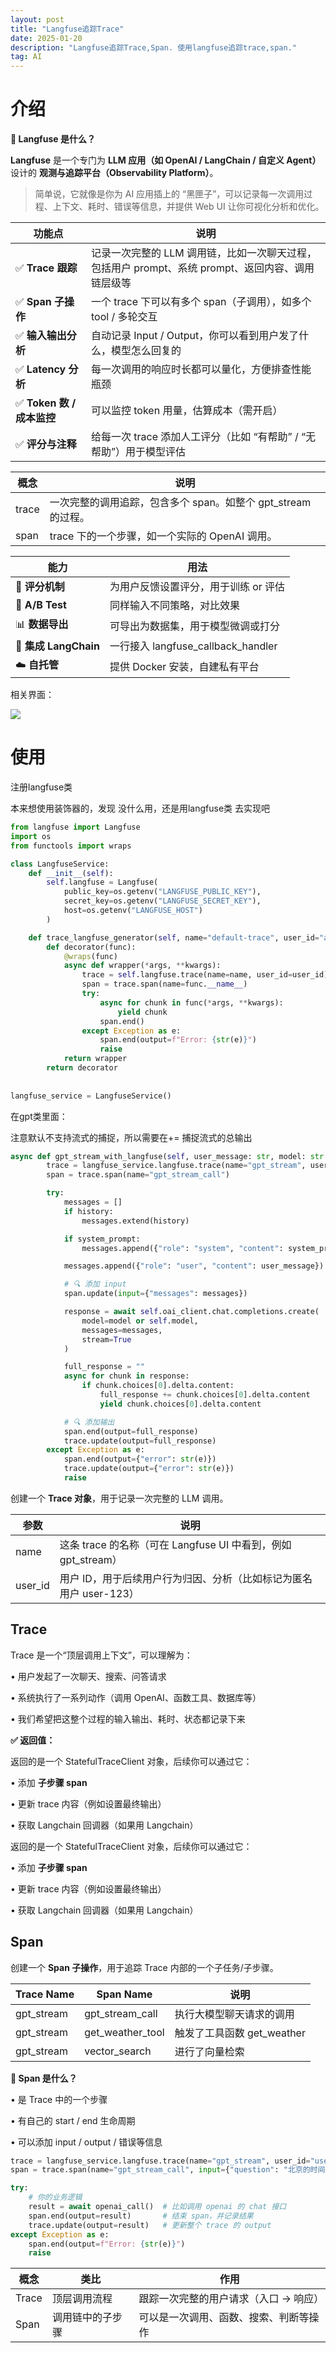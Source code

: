 ```yaml
---
layout: post
title: "Langfuse追踪Trace"
date: 2025-01-20
description: "Langfuse追踪Trace,Span. 使用langfuse追踪trace,span."
tag: AI
---
```


# 介绍

**🧠 Langfuse 是什么？**

**Langfuse** 是一个专门为 **LLM 应用（如 OpenAI / LangChain / 自定义 Agent）** 设计的 **观测与追踪平台（Observability Platform）**。

> 简单说，它就像是你为 AI 应用插上的 “黑匣子”，可以记录每一次调用过程、上下文、耗时、错误等信息，并提供 Web UI 让你可视化分析和优化。
> 

| **功能点** | **说明** |
| --- | --- |
| ✅ **Trace 跟踪** | 记录一次完整的 LLM 调用链，比如一次聊天过程，包括用户 prompt、系统 prompt、返回内容、调用链层级等 |
| ✅ **Span 子操作** | 一个 trace 下可以有多个 span（子调用），如多个 tool / 多轮交互 |
| ✅ **输入输出分析** | 自动记录 Input / Output，你可以看到用户发了什么，模型怎么回复的 |
| ✅ **Latency 分析** | 每一次调用的响应时长都可以量化，方便排查性能瓶颈 |
| ✅ **Token 数 / 成本监控** | 可以监控 token 用量，估算成本（需开启） |
| ✅ **评分与注释** | 给每一次 trace 添加人工评分（比如 “有帮助” / “无帮助”）用于模型评估 |

| **概念** | **说明** |
| --- | --- |
| trace | 一次完整的调用追踪，包含多个 span。如整个 gpt_stream 的过程。 |
| span | trace 下的一个步骤，如一个实际的 OpenAI 调用。 |

| **能力** | **用法** |
| --- | --- |
| 🎯 **评分机制** | 为用户反馈设置评分，用于训练 or 评估 |
| 🧪 **A/B Test** | 同样输入不同策略，对比效果 |
| 📊 **数据导出** | 可导出为数据集，用于模型微调或打分 |
| 🧱 **集成 LangChain** | 一行接入 langfuse_callback_handler |
| ☁️ **自托管** | 提供 Docker 安装，自建私有平台 |

相关界面：

![](https://cdn.jsdelivr.net/gh/jacinli/image-hosting@main/notes/20250323234357046.png)

# 使用

注册langfuse类

本来想使用装饰器的，发现 没什么用，还是用langfuse类 去实现吧

```python
from langfuse import Langfuse
import os
from functools import wraps

class LangfuseService:
    def __init__(self):
        self.langfuse = Langfuse(
            public_key=os.getenv("LANGFUSE_PUBLIC_KEY"),
            secret_key=os.getenv("LANGFUSE_SECRET_KEY"),
            host=os.getenv("LANGFUSE_HOST")
        )

    def trace_langfuse_generator(self, name="default-trace", user_id="anonymous"):
        def decorator(func):
            @wraps(func)
            async def wrapper(*args, **kwargs):
                trace = self.langfuse.trace(name=name, user_id=user_id)
                span = trace.span(name=func.__name__)
                try:
                    async for chunk in func(*args, **kwargs):
                        yield chunk
                    span.end()
                except Exception as e:
                    span.end(output=f"Error: {str(e)}")
                    raise
            return wrapper
        return decorator
        
    
langfuse_service = LangfuseService()
```

在gpt类里面：

注意默认不支持流式的捕捉，所以需要在+= 捕捉流式的总输出

```python
async def gpt_stream_with_langfuse(self, user_message: str, model: str = None, history: list[dict] = [], system_prompt: str = ""):
        trace = langfuse_service.langfuse.trace(name="gpt_stream", user_id="user-123")
        span = trace.span(name="gpt_stream_call")

        try:
            messages = []
            if history:
                messages.extend(history)

            if system_prompt:
                messages.append({"role": "system", "content": system_prompt})

            messages.append({"role": "user", "content": user_message})

            # 🔍 添加 input
            span.update(input={"messages": messages})

            response = await self.oai_client.chat.completions.create(
                model=model or self.model,
                messages=messages,
                stream=True
            )

            full_response = ""
            async for chunk in response:
                if chunk.choices[0].delta.content:
                    full_response += chunk.choices[0].delta.content
                    yield chunk.choices[0].delta.content

            # 🔍 添加输出
            span.end(output=full_response)
            trace.update(output=full_response)
        except Exception as e:
            span.end(output={"error": str(e)})
            trace.update(output={"error": str(e)})
            raise
```

创建一个 **Trace 对象**，用于记录一次完整的 LLM 调用。

| **参数** | **说明** |
| --- | --- |
| name | 这条 trace 的名称（可在 Langfuse UI 中看到，例如 gpt_stream） |
| user_id | 用户 ID，用于后续用户行为归因、分析（比如标记为匿名用户 user-123） |

## Trace

Trace 是一个“顶层调用上下文”，可以理解为：

•	用户发起了一次聊天、搜索、问答请求

•	系统执行了一系列动作（调用 OpenAI、函数工具、数据库等）

•	我们希望把这整个过程的输入输出、耗时、状态都记录下来

**✅ 返回值：**

返回的是一个 StatefulTraceClient 对象，后续你可以通过它：

•	添加 **子步骤 span**

•	更新 trace 内容（例如设置最终输出）

•	获取 Langchain 回调器（如果用 Langchain）

返回的是一个 StatefulTraceClient 对象，后续你可以通过它：

•	添加 **子步骤 span**

•	更新 trace 内容（例如设置最终输出）

•	获取 Langchain 回调器（如果用 Langchain）

## Span

创建一个 **Span 子操作**，用于追踪 Trace 内部的一个子任务/子步骤。

| **Trace Name** | **Span Name** | **说明** |
| --- | --- | --- |
| gpt_stream | gpt_stream_call | 执行大模型聊天请求的调用 |
| gpt_stream | get_weather_tool | 触发了工具函数 get_weather |
| gpt_stream | vector_search | 进行了向量检索 |

**📘 Span 是什么？**

•	是 Trace 中的一个步骤

•	有自己的 start / end 生命周期

•	可以添加 input / output / 错误等信息

```python
trace = langfuse_service.langfuse.trace(name="gpt_stream", user_id="user-123")
span = trace.span(name="gpt_stream_call", input={"question": "北京的时间是多少？"})

try:
    # 你的业务逻辑
    result = await openai_call()  # 比如调用 openai 的 chat 接口
    span.end(output=result)       # 结束 span，并记录结果
    trace.update(output=result)   # 更新整个 trace 的 output
except Exception as e:
    span.end(output=f"Error: {str(e)}")
    raise
```

| **概念** | **类比** | **作用** |
| --- | --- | --- |
| Trace | 顶层调用流程 | 跟踪一次完整的用户请求（入口 -> 响应） |
| Span | 调用链中的子步骤 | 可以是一次调用、函数、搜索、判断等操作 |